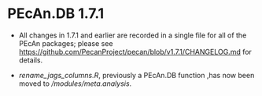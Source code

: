 # PEcAn.DB 1.7.1

* All changes in 1.7.1 and earlier are recorded in a single file for all of the PEcAn packages; please see https://github.com/PecanProject/pecan/blob/v1.7.1/CHANGELOG.md for details.

* *rename_jags_columns.R*, previously a PEcAn.DB function ,has now been moved to */modules/meta.analysis*.